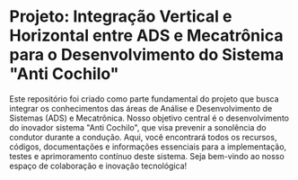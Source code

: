 # Projeto: Integração Vertical e Horizontal entre ADS e Mecatrônica para o Desenvolvimento do Sistema "Anti Cochilo"
Este repositório foi criado como parte fundamental do projeto que busca integrar os conhecimentos das áreas de Análise e Desenvolvimento de Sistemas (ADS) e Mecatrônica. Nosso objetivo central é o desenvolvimento do inovador sistema "Anti Cochilo", que visa prevenir a sonolência do condutor durante a condução. Aqui, você encontrará todos os recursos, códigos, documentações e informações essenciais para a implementação, testes e aprimoramento contínuo deste sistema. Seja bem-vindo ao nosso espaço de colaboração e inovação tecnológica!
